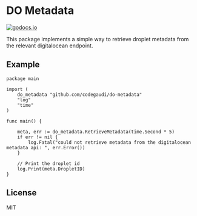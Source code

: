 # DO Metadata
[![godocs.io](https://godocs.io/github.com/codegaudi/do-metadata?status.svg)](https://godocs.io/github.com/codegaudi/do-metadata)

This package implements a simple way to retrieve droplet metadata from the relevant digitalocean endpoint.

## Example
```golang
package main

import (
	do_metadata "github.com/codegaudi/do-metadata"
	"log"
	"time"
)

func main() {

    meta, err := do_metadata.RetrieveMetadata(time.Second * 5)
    if err != nil {
        log.Fatal("could not retrieve metadata from the digitalocean metadata api: ", err.Error())
    }
    
    // Print the droplet id
    log.Print(meta.DropletID)
}
```

## License
MIT
